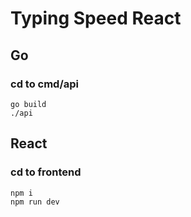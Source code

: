 # Typing Speed React

## Go
### cd to cmd/api
```
go build
./api
```

## React
### cd to frontend
```
npm i
npm run dev
```
